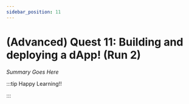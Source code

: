 ```yaml
---
sidebar_position: 11
---
```


# (Advanced) Quest 11: Building and deploying a dApp! (Run 2)

_Summary Goes Here_

:::tip Happy Learning!!

<QuestButton text="Go To Quest" link="https://app.stackup.dev/quest_page/advanced-quest-11-building-and-deploying-a-dapp-re-run"/>

:::
